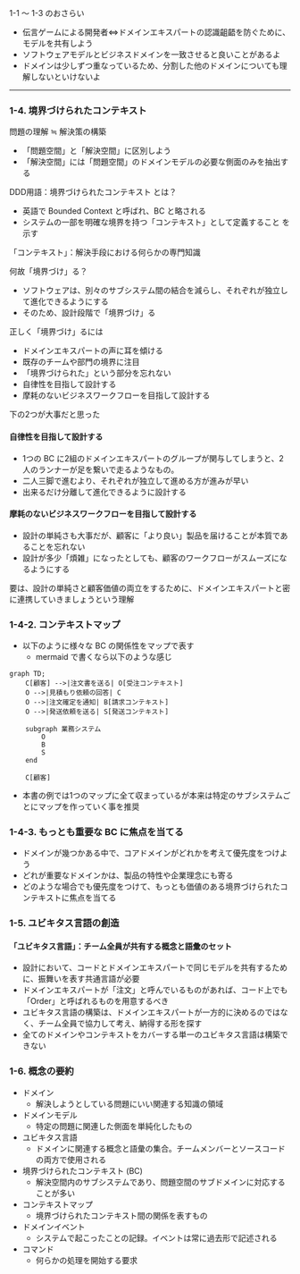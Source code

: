 1-1 ～ 1-3 のおさらい

* 伝言ゲームによる開発者⇔ドメインエキスパートの認識齟齬を防ぐために、モデルを共有しよう
* ソフトウェアモデルとビジネスドメインを一致させると良いことがあるよ
* ドメインは少しずつ重なっているため、分割した他のドメインについても理解しないといけないよ

---

### 1-4. 境界づけられたコンテキスト

問題の理解 ≒ 解決策の構築

* 「問題空間」と「解決空間」に区別しよう
* 「解決空間」には「問題空間」のドメインモデルの必要な側面のみを抽出する

DDD用語：境界づけられたコンテキスト とは？

* 英語で Bounded Context と呼ばれ、BC と略される
* システムの一部を明確な境界を持つ「コンテキスト」として定義すること を示す

「コンテキスト」：解決手段における何らかの専門知識 

何故「境界づけ」る？
* ソフトウェアは、別々のサブシステム間の結合を減らし、それぞれが独立して進化できるようにする
* そのため、設計段階で「境界づけ」る

正しく「境界づけ」るには

* ドメインエキスパートの声に耳を傾ける
* 既存のチームや部門の境界に注目
* 「境界づけられた」という部分を忘れない
* 自律性を目指して設計する
* 摩耗のないビジネスワークフローを目指して設計する

下の2つが大事だと思った

#### 自律性を目指して設計する

* 1つの BC に2組のドメインエキスパートのグループが関与してしまうと、2人のランナーが足を繋いで走るようなもの。
* 二人三脚で進むより、それぞれが独立して進める方が進みが早い
* 出来るだけ分離して進化できるように設計する

#### 摩耗のないビジネスワークフローを目指して設計する

* 設計の単純さも大事だが、顧客に「より良い」製品を届けることが本質であることを忘れない
* 設計が多少「煩雑」になったとしても、顧客のワークフローがスムーズになるようにする

要は、設計の単純さと顧客価値の両立をするために、ドメインエキスパートと密に連携していきましょうという理解

### 1-4-2. コンテキストマップ

* 以下のように様々な BC の関係性をマップで表す
  * mermaid で書くなら以下のような感じ

```mermaid
graph TD;
    C[顧客] -->|注文書を送る| O[受注コンテキスト]
    O -->|見積もり依頼の回答| C
    O -->|注文確定を通知| B[請求コンテキスト]
    O -->|発送依頼を送る| S[発送コンテキスト]

    subgraph 業務システム
        O
        B
        S
    end

    C[顧客]

```

* 本書の例では1つのマップに全て収まっているが本来は特定のサブシステムごとにマップを作っていく事を推奨

### 1-4-3. もっとも重要な BC に焦点を当てる

* ドメインが幾つかある中で、コアドメインがどれかを考えて優先度をつけよう
* どれが重要なドメインかは、製品の特性や企業理念にも寄る
* どのような場合でも優先度をつけて、もっとも価値のある境界づけられたコンテキストに焦点を当てる

### 1-5. ユビキタス言語の創造

#### 「ユビキタス言語」：チーム全員が共有する概念と語彙のセット

* 設計において、コードとドメインエキスパートで同じモデルを共有するために、振舞いを表す共通言語が必要
* ドメインエキスパートが「注文」と呼んでいるものがあれば、コード上でも「Order」と呼ばれるものを用意するべき
* ユビキタス言語の構築は、ドメインエキスパートが一方的に決めるのではなく、チーム全員で協力して考え、納得する形を探す
* 全てのドメインやコンテキストをカバーする単一のユビキタス言語は構築できない

### 1-6. 概念の要約

* ドメイン
  * 解決しようとしている問題にいい関連する知識の領域
* ドメインモデル
  * 特定の問題に関連した側面を単純化したもの
* ユビキタス言語
  * ドメインに関連する概念と語彙の集合。チームメンバーとソースコードの両方で使用される
* 境界づけられたコンテキスト (BC)
  * 解決空間内のサブシステムであり、問題空間のサブドメインに対応することが多い
* コンテキストマップ
  * 境界づけられたコンテキスト間の関係を表すもの
* ドメインイベント
  * システムで起こったことの記録。イベントは常に過去形で記述される
* コマンド
  * 何らかの処理を開始する要求

